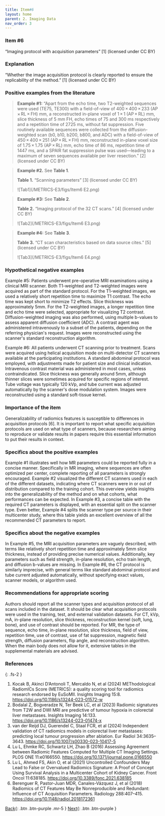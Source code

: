 ```yaml
---
title: Item#6
layout: home
parent: 2. Imaging Data
nav_order: 3
---
```


### Item #6
“Imaging protocol with acquisition parameters” [1] (licensed under CC BY)

### Explanation
“Whether the image acquisition protocol is clearly reported to ensure the replicability of the method.” [1]  (licensed under CC BY)

### Positive examples from the literature
> **Example #1:** “Apart from the echo time, two T2-weighted sequences were used (TE75, TE300) with a field-of-view of 400 × 400 × 233 (AP × RL × FH) mm, a reconstructed in-plane voxel of 1 × 1 (AP × RL) mm, slice thickness of 5 mm FH, echo times of 75 and 300 ms respectively and a repetition time of 2725 ms, without fat suppression. Five routinely available sequences were collected from the diffusion-weighted scan (b0, b10, b200, b800, and ADC) with a field-of-view of 450 × 400 × 251 (AP × RL × FH) mm, reconstructed in-plane voxel size of 1.75 × 1.75 (AP × RL) mm, echo time of 86 ms, repetition time of 1447 ms, and a SPAIR fat suppression pulse was used—leading to a maximum of seven sequences available per liver resection.” [2] (licensed under CC BY)

> **Example #2.** See **Table 1**. 
>
> **Table 1.** “Scanning parameters” [3] (licensed under CC BY)
>
>![Tab1](/METRICS-E3/figs/Item6 E2.png) 

> **Example #3:** See **Table 2**.
>
> **Table 2.** “Imaging protocol of the 32 CT scans.” [4] (licensed under CC BY)
>
>
>![Tab2](/METRICS-E3/figs/Item6 E3.png) 

> **Example #4:** See **Table 3**.
>
> **Table 3.** “CT scan characteristics based on data source cites.” [5] (licensed under CC BY)
>
>![Tab3](/METRICS-E3/figs/Item6 E4.png)  

### Hypothetical negative examples
Example #5: Patients underwent pre-operative MRI examinations using a clinical MRI scanner. Both T1-weighted and T2-weighted images were acquired as part of the standard protocol. For the T1-weighted images, we used a relatively short repetition time to maximize T1 contrast. The echo time was kept short to minimize T2 effects. Slice thickness was approximately 5mm. For the T2-weighted images, a longer repetition time and echo time were selected, appropriate for visualizing T2 contrast. Diffusion-weighted imaging was also performed, using multiple b-values to assess apparent diffusion coefficient (ADC). A contrast agent was administered intravenously to a subset of the patients, depending on the referring physician's request. Images were reconstructed using the scanner's standard reconstruction algorithm.

Example #6: All patients underwent CT scanning prior to treatment. Scans were acquired using helical acquisition mode on multi-detector CT scanners available at the participating institutions. A standard abdominal protocol was employed, with adjustments made for patient size and clinical indication. Intravenous contrast material was administered in most cases, unless contraindicated. Slice thickness was generally around 5mm, although thinner slices were sometimes acquired for specific regions of interest. Tube voltage was typically 120 kVp, and tube current was adjusted automatically by the scanner's dose modulation system. Images were reconstructed using a standard soft-tissue kernel.

### Importance of the item 
Generalizability of radiomics features is susceptible to differences in acquisition protocols [6]. It is important to report what specific acquisition protocols are used on what type of scanners, because researchers aiming to reproduce or validate results in papers require this essential information to put their results in context. 

### Specifics about the positive examples
Example #1 illustrates well how MR parameters could be reported fully in a concise manner. Specifically in MR imaging, where sequences are often optimized per center, complete reporting of all parameters is strongly encouraged. Example #2 visualized the different CT scanners used in each of the different datasets, indicating where CT scanners were in or out of distribution compared to the training cohort. This overview yields insights into the generalizability of the method and on what cohorts, what performances can be expected. In Example #3, a concise table with the required CT parameters is displayed, with an essential split on the scanner type. Even better, Example #4 splits the scanner type per source in their multicenter study, where this table yields an excellent overview of all the recommended CT parameters to report.

### Specifics about the negative examples
In Example #5, the MRI acquisition parameters are vaguely described, with terms like relatively short repetition time and approximately 5mm slice thickness, instead of providing precise numerical values. Additionally, key parameters such as field strength, in-plane resolution, echo train length, and diffusion b-values are missing. In Example #6, the CT protocol is similarly imprecise, with general terms like standard abdominal protocol and tube current adjusted automatically, without specifying exact values, scanner models, or algorithm used. 

### Recommendations for appropriate scoring
Authors should report all the scanner types and acquisition protocol of all scans included in the dataset. It should be clear what acquisition protocols were used in the training, test, and external validation datasets. For CT, kVp, mA, in-plane resolution, slice thickness, reconstruction kernel (soft, lung, bone), and use of contrast should be reported. For MR, the type of sequence, echo time, in-plane resolution, slice thickness, field of view, repetition time, use of contrast, use of fat suppression, magnetic field strength, diffusion parameters, flip angle, and reconstruction algorithm. When the main body does not allow for it, extensive tables in the supplemental materials are advised.

### References

{: .fs-2 }

1. 	Kocak B, Akinci D’Antonoli T, Mercaldo N, et al (2024) METhodological RadiomICs Score (METRICS): a quality scoring tool for radiomics research endorsed by EuSoMII. Insights Imaging 15:8. https://doi.org/10.1186/s13244-023-01572-w
2. 	Bodalal Z, Bogveradze N, Ter Beek LC, et al (2023) Radiomic signatures from T2W and DWI MRI are predictive of tumour hypoxia in colorectal liver metastases. Insights Imaging 14:133. https://doi.org/10.1186/s13244-023-01474-x
3. 	van der Reijd DJ, Guerendel C, Staal FCR, et al (2024) Independent validation of CT radiomics models in colorectal liver metastases: predicting local tumour progression after ablation. Eur Radiol 34:3635–3643. https://doi.org/10.1007/s00330-023-10417-5
4. 	Lu L, Ehmke RC, Schwartz LH, Zhao B (2016) Assessing Agreement between Radiomic Features Computed for Multiple CT Imaging Settings. PLOS ONE 11:e0166550. https://doi.org/10.1371/journal.pone.0166550
5. 	Lu L, Ahmed FS, Akin O, et al (2021) Uncontrolled Confounders May Lead to False or Overvalued Radiomics Signature: A Proof of Concept Using Survival Analysis in a Multicenter Cohort of Kidney Cancer. Front Oncol 11:638185. https://doi.org/10.3389/fonc.2021.638185
6. 	Berenguer R, Pastor-Juan MDR, Canales-Vázquez J, et al (2018) Radiomics of CT Features May Be Nonreproducible and Redundant: Influence of CT Acquisition Parameters. Radiology 288:407–415. https://doi.org/10.1148/radiol.2018172361

[Back](https://radiomic.github.io/METRICS-E3/docs/Imaging%20Data%20(Item%204-7)/Item%205.html){: .btn .btn-purple  .mr-5  }
[Next](https://radiomic.github.io/METRICS-E3/docs/Imaging%20Data%20(Item%204-7)/Item%207.html){: .btn .btn-purple   }